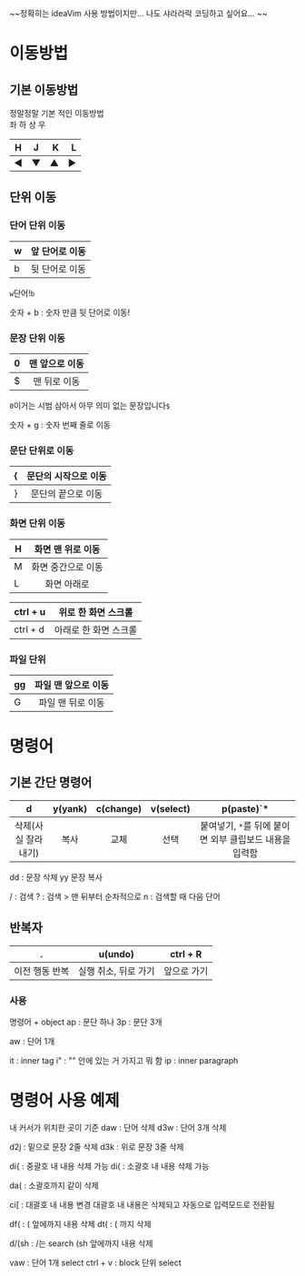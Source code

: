 ~~정확히는 ideaVim 사용 방법이지만... 나도 샤라라락 코딩하고 싶어요... ~~

# 이동방법

## 기본 이동방법
정말정말 기본 적인 이동방법<br>
좌 하 상 우

|H|J|K|L|
|---|:---:|---:|---:|
|◀|▼|▲|▶|

## 단위 이동

### 단어 단위 이동
|w|앞 단어로 이동|
|---|:---:|
|b|뒷 단어로 이동|

`w`단어!`b`


숫자 + b : 숫자 만큼 뒷 단어로 이동!

### 문장 단위 이동
|0|맨 앞으로 이동|
|---|:---:|
|$|맨 뒤로 이동|

`0`이거는 시범 삼아서 아무 의미 없는 문장입니다`$`

숫자 + g : 숫자 번째 줄로 이동

### 문단 단위로 이동
|{|문단의 시작으로 이동|
|---|:---:|
|}|문단의 끝으로 이동|



### 화면 단위 이동
|H|화면 맨 위로 이동|
|---|:---:|
|M|화면 중간으로 이동|
|L|화면 아래로 |

|ctrl + u|위로 한 화면 스크롤|
|---|:---:|
|ctrl + d|아래로 한 화면 스크롤|

### 파일 단위

|gg|파일 맨 앞으로 이동|
|---|:---:|
|G|파일 맨 뒤로 이동|


# 명령어

## 기본 간단 명령어

|d|y(yank)|c(change)|v(select)|p(paste)`* |
|:---:|:---:|:---:|:---:|:---:|
|삭제(사실 잘라내기)|복사|교체|선택|붙여넣기, `*`를 뒤에 붙이면 외부 클립보드 내용을 입력함|



dd : 문장 삭제
yy 문장 복사

/ : 검색
? : 검색 > 맨 뒤부터 순차적으로
n : 검색할 때 다음 단어

## 반복자
|.|u(undo)|ctrl + R|
|:---:|:---:|:---:|
|이전 행동 반복|실행 취소, 뒤로 가기|앞으로 가기|

### 사용 
명령어 + object
ap : 문단 하나
3p : 문단 3개

aw : 단어 1개


it : inner tag 
i" : "" 안에 있는 거 가지고 뭐 함
ip : inner paragraph




# 명령어 사용 예제
내 커서가 위치한 곳이 기준
daw : 단어 삭제
d3w :  단어 3개 삭제

d2j : 밑으로 문장 2줄 삭제
d3k : 위로 문장 3줄 삭제

di{ : 중괄호 내 내용 삭제 가능
di( : 소괄호 내 내용 삭제 가능

da( : 소괄호까지 같이 삭제

ci[ : 대괄호 내 내용 변경
대괄호 내 내용은 삭제되고 자동으로
입력모드로 전환됨

df( : ( 앞에까지 내용 삭제
dt( : ( 까지 삭제

d/(sh : 
/는 search
(sh 앞에까지 내용 삭제

vaw : 단어 1개 select
ctrl + v : block 단위 select

